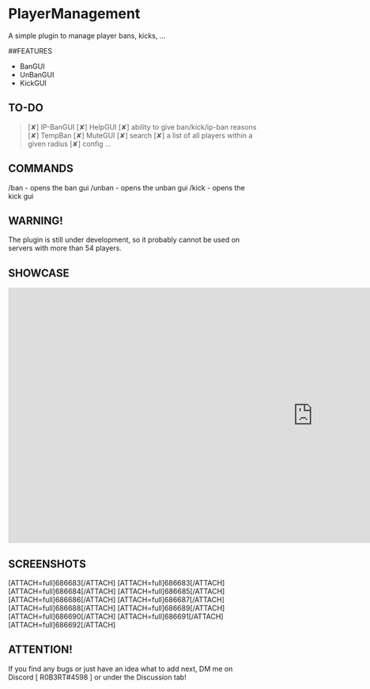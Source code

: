 # PlayerManagement
A simple plugin to manage player bans, kicks, ...

##FEATURES

- BanGUI
- UnBanGUI
- KickGUI

## TO-DO

> [✘] IP-BanGUI
> [✘] HelpGUI
> [✘] ability to give ban/kick/ip-ban reasons
> [✘] TempBan
> [✘] MuteGUI
> [✘] search
> [✘] a list of all players within a given radius
> [✘] config
> ...

## COMMANDS

/ban - opens the ban gui
/unban - opens the unban gui
/kick - opens the kick gui

## WARNING!

The plugin is still under development, so it probably cannot be used on servers with more than 54 players.

## SHOWCASE

<iframe width="1231" height="517" src="https://www.youtube.com/embed/j2V4qilExNU" title="YouTube video player" frameborder="0" allow="accelerometer; autoplay; clipboard-write; encrypted-media; gyroscope; picture-in-picture" allowfullscreen></iframe>

## SCREENSHOTS

[ATTACH=full]686683[/ATTACH] [ATTACH=full]686683[/ATTACH] [ATTACH=full]686684[/ATTACH] [ATTACH=full]686685[/ATTACH] [ATTACH=full]686686[/ATTACH] [ATTACH=full]686687[/ATTACH] [ATTACH=full]686688[/ATTACH] [ATTACH=full]686689[/ATTACH] [ATTACH=full]686690[/ATTACH] [ATTACH=full]686691[/ATTACH] [ATTACH=full]686692[/ATTACH]

## ATTENTION!

If you find any bugs or just have an idea what to add next, DM me on Discord [ R0B3RT#4598 ] or under the Discussion tab!
